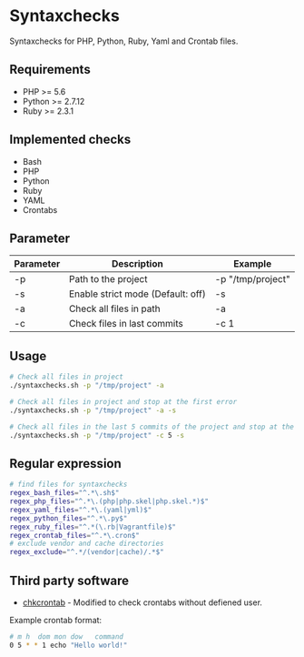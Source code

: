 # Syntaxchecks

Syntaxchecks for PHP, Python, Ruby, Yaml and Crontab files.

## Requirements

- PHP >= 5.6
- Python >= 2.7.12
- Ruby >= 2.3.1

## Implemented checks

- Bash
- PHP
- Python
- Ruby
- YAML
- Crontabs

## Parameter

| Parameter | Description                       | Example           |
|-----------|-----------------------------------|-------------------|
| -p        | Path to the project               | -p "/tmp/project" |
| -s        | Enable strict mode (Default: off) | -s                |
| -a        | Check all files in path           | -a                |
| -c        | Check files in last commits       | -c 1              |

## Usage

```bash
# Check all files in project
./syntaxchecks.sh -p "/tmp/project" -a

# Check all files in project and stop at the first error
./syntaxchecks.sh -p "/tmp/project" -a -s

# Check all files in the last 5 commits of the project and stop at the first error
./syntaxchecks.sh -p "/tmp/project" -c 5 -s
```

## Regular expression

```bash
# find files for syntaxchecks
regex_bash_files="^.*\.sh$"
regex_php_files="^.*\.(php|php.skel|php.skel.*)$"
regex_yaml_files="^.*\.(yaml|yml)$"
regex_python_files="^.*\.py$"
regex_ruby_files="^.*(\.rb|Vagrantfile)$"
regex_crontab_files="^.*\.cron$"
# exclude vendor and cache directories
regex_exclude="^.*/(vendor|cache)/.*$"
```

## Third party software

- [chkcrontab](https://github.com/lyda/chkcrontab) - Modified to check crontabs without defiened user.

Example crontab format:

```bash
# m h  dom mon dow   command
0 5 * * 1 echo "Hello world!"
```